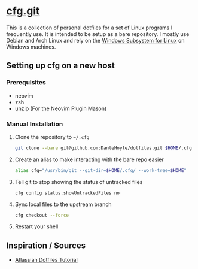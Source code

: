 # [cfg.git](https://github.com/DanteHoyle/dotfiles)

This is a collection of personal dotfiles for a set of Linux programs I frequently use. It is intended to be setup as a bare repository. I mostly use Debian and Arch Linux and rely on the [Windows Subsystem for Linux](https://learn.microsoft.com/en-us/windows/wsl/install) on Windows machines. 

## Setting up cfg on a new host 

### Prerequisites
- neovim
- zsh
- unzip (For the Neovim Plugin Mason)

### Manual Installation
1. Clone the repository to `~/.cfg`
    ```bash
    git clone --bare git@github.com:DanteHoyle/dotfiles.git $HOME/.cfg
    ```
2. Create an alias to make interacting with the bare repo easier
    ```bash
    alias cfg="/usr/bin/git --git-dir=$HOME/.cfg/ --work-tree=$HOME"
    ```
3. Tell git to stop showing the status of untracked files
    ```bash
    cfg config status.showUntrackedFiles no
    ```
4. Sync local files to the upstream branch
    ```bash
    cfg checkout --force
    ```
5. Restart your shell

## Inspiration / Sources
- [Atlassian Dotfiles Tutorial](https://www.atlassian.com/git/tutorials/dotfiles)
